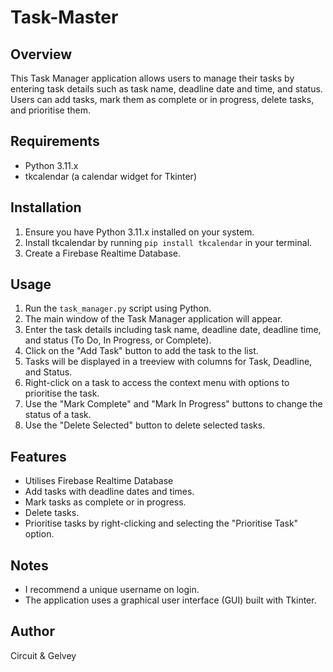 # Task-Master

## Overview
This Task Manager application allows users to manage their tasks by entering task details such as task name, deadline date and time, and status. Users can add tasks, mark them as complete or in progress, delete tasks, and prioritise them.

## Requirements
- Python 3.11.x 
- tkcalendar (a calendar widget for Tkinter)

## Installation
1. Ensure you have Python 3.11.x installed on your system.
2. Install tkcalendar by running `pip install tkcalendar` in your terminal.
3. Create a Firebase Realtime Database.

## Usage
1. Run the `task_manager.py` script using Python.
2. The main window of the Task Manager application will appear.
3. Enter the task details including task name, deadline date, deadline time, and status (To Do, In Progress, or Complete).
4. Click on the "Add Task" button to add the task to the list.
5. Tasks will be displayed in a treeview with columns for Task, Deadline, and Status.
6. Right-click on a task to access the context menu with options to prioritise the task.
7. Use the "Mark Complete" and "Mark In Progress" buttons to change the status of a task.
8. Use the "Delete Selected" button to delete selected tasks.

## Features
- Utilises Firebase Realtime Database
- Add tasks with deadline dates and times.
- Mark tasks as complete or in progress.
- Delete tasks.
- Prioritise tasks by right-clicking and selecting the "Prioritise Task" option.

## Notes
- I recommend a unique username on login.
- The application uses a graphical user interface (GUI) built with Tkinter.

## Author
Circuit & Gelvey
